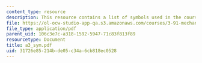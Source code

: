 ```yaml
---
content_type: resource
description: This resource contains a list of symbols used in the course.
file: https://ol-ocw-studio-app-qa.s3.amazonaws.com/courses/3-91-mechanical-behavior-of-plastics-spring-2007/31726e85214bde05c34a6cb818ec0528_a3_sym.pdf
file_type: application/pdf
parent_uid: 106c3e7c-a318-1592-5947-71c83f813f89
resourcetype: Document
title: a3_sym.pdf
uid: 31726e85-214b-de05-c34a-6cb818ec0528
---
```


